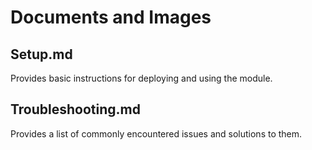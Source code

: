 # Documents and Images

## Setup.md

Provides basic instructions for deploying and using the module.

## Troubleshooting.md

Provides a list of commonly encountered issues and solutions to them.